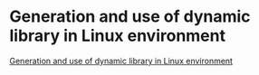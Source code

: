 # Generation and use of dynamic library in Linux environment
[Generation and use of dynamic library in Linux environment](https://aiwithcloud.com/2022/09/15/generation_and_use_of_dynamic_library_in_linux_environment/)